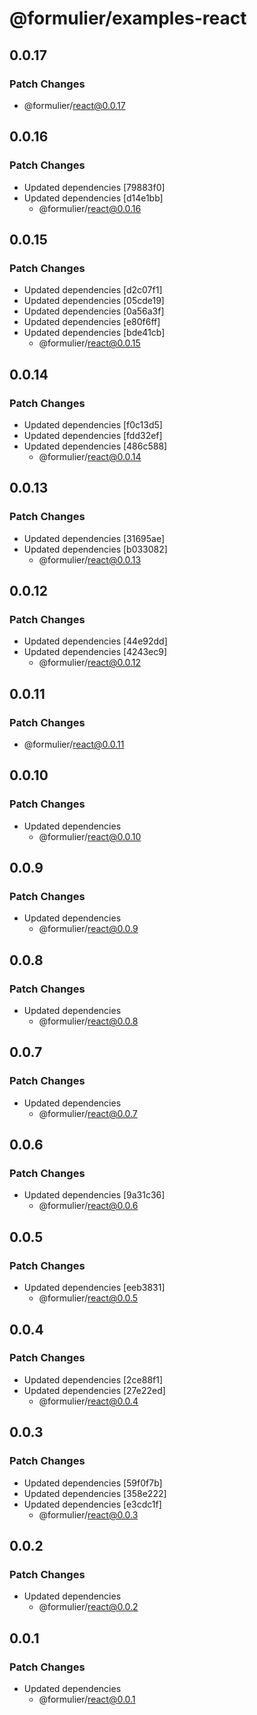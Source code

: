 # @formulier/examples-react

## 0.0.17

### Patch Changes

- @formulier/react@0.0.17

## 0.0.16

### Patch Changes

- Updated dependencies [79883f0]
- Updated dependencies [d14e1bb]
  - @formulier/react@0.0.16

## 0.0.15

### Patch Changes

- Updated dependencies [d2c07f1]
- Updated dependencies [05cde19]
- Updated dependencies [0a56a3f]
- Updated dependencies [e80f6ff]
- Updated dependencies [bde41cb]
  - @formulier/react@0.0.15

## 0.0.14

### Patch Changes

- Updated dependencies [f0c13d5]
- Updated dependencies [fdd32ef]
- Updated dependencies [486c588]
  - @formulier/react@0.0.14

## 0.0.13

### Patch Changes

- Updated dependencies [31695ae]
- Updated dependencies [b033082]
  - @formulier/react@0.0.13

## 0.0.12

### Patch Changes

- Updated dependencies [44e92dd]
- Updated dependencies [4243ec9]
  - @formulier/react@0.0.12

## 0.0.11

### Patch Changes

- @formulier/react@0.0.11

## 0.0.10

### Patch Changes

- Updated dependencies
  - @formulier/react@0.0.10

## 0.0.9

### Patch Changes

- Updated dependencies
  - @formulier/react@0.0.9

## 0.0.8

### Patch Changes

- Updated dependencies
  - @formulier/react@0.0.8

## 0.0.7

### Patch Changes

- Updated dependencies
  - @formulier/react@0.0.7

## 0.0.6

### Patch Changes

- Updated dependencies [9a31c36]
  - @formulier/react@0.0.6

## 0.0.5

### Patch Changes

- Updated dependencies [eeb3831]
  - @formulier/react@0.0.5

## 0.0.4

### Patch Changes

- Updated dependencies [2ce88f1]
- Updated dependencies [27e22ed]
  - @formulier/react@0.0.4

## 0.0.3

### Patch Changes

- Updated dependencies [59f0f7b]
- Updated dependencies [358e222]
- Updated dependencies [e3cdc1f]
  - @formulier/react@0.0.3

## 0.0.2

### Patch Changes

- Updated dependencies
  - @formulier/react@0.0.2

## 0.0.1

### Patch Changes

- Updated dependencies
  - @formulier/react@0.0.1
